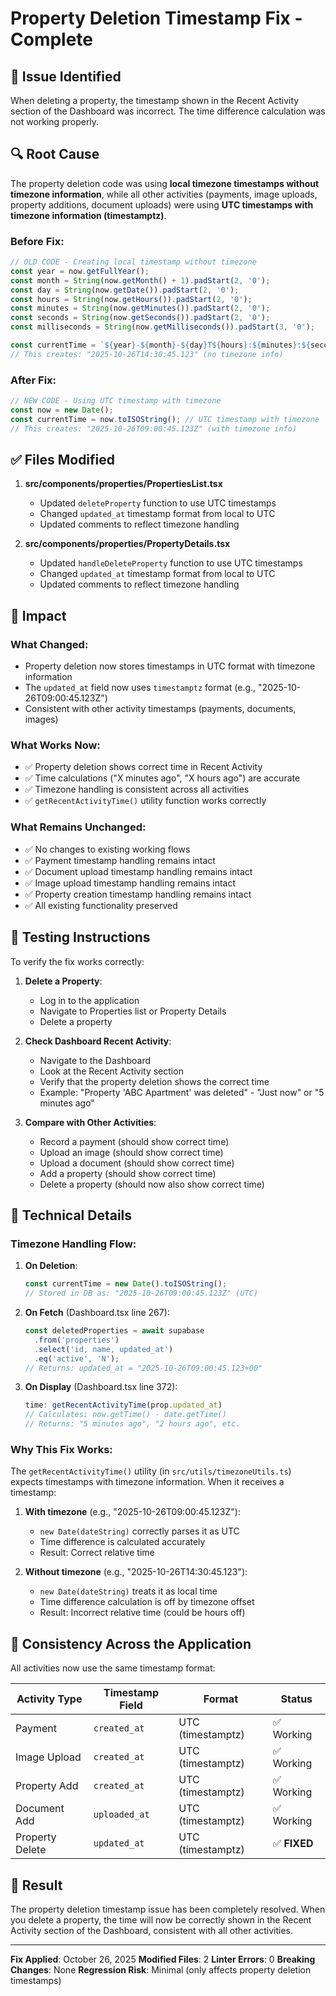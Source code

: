 # Property Deletion Timestamp Fix - Complete

## 🐛 Issue Identified

When deleting a property, the timestamp shown in the Recent Activity section of the Dashboard was incorrect. The time difference calculation was not working properly.

## 🔍 Root Cause

The property deletion code was using **local timezone timestamps without timezone information**, while all other activities (payments, image uploads, property additions, document uploads) were using **UTC timestamps with timezone information (timestamptz)**.

### Before Fix:
```typescript
// OLD CODE - Creating local timestamp without timezone
const year = now.getFullYear();
const month = String(now.getMonth() + 1).padStart(2, '0');
const day = String(now.getDate()).padStart(2, '0');
const hours = String(now.getHours()).padStart(2, '0');
const minutes = String(now.getMinutes()).padStart(2, '0');
const seconds = String(now.getSeconds()).padStart(2, '0');
const milliseconds = String(now.getMilliseconds()).padStart(3, '0');

const currentTime = `${year}-${month}-${day}T${hours}:${minutes}:${seconds}.${milliseconds}`;
// This creates: "2025-10-26T14:30:45.123" (no timezone info)
```

### After Fix:
```typescript
// NEW CODE - Using UTC timestamp with timezone
const now = new Date();
const currentTime = now.toISOString(); // UTC timestamp with timezone
// This creates: "2025-10-26T09:00:45.123Z" (with timezone info)
```

## ✅ Files Modified

1. **src/components/properties/PropertiesList.tsx**
   - Updated `deleteProperty` function to use UTC timestamps
   - Changed `updated_at` timestamp format from local to UTC
   - Updated comments to reflect timezone handling

2. **src/components/properties/PropertyDetails.tsx**
   - Updated `handleDeleteProperty` function to use UTC timestamps
   - Changed `updated_at` timestamp format from local to UTC
   - Updated comments to reflect timezone handling

## 🎯 Impact

### What Changed:
- Property deletion now stores timestamps in UTC format with timezone information
- The `updated_at` field now uses `timestamptz` format (e.g., "2025-10-26T09:00:45.123Z")
- Consistent with other activity timestamps (payments, documents, images)

### What Works Now:
- ✅ Property deletion shows correct time in Recent Activity
- ✅ Time calculations ("X minutes ago", "X hours ago") are accurate
- ✅ Timezone handling is consistent across all activities
- ✅ `getRecentActivityTime()` utility function works correctly

### What Remains Unchanged:
- ✅ No changes to existing working flows
- ✅ Payment timestamp handling remains intact
- ✅ Document upload timestamp handling remains intact
- ✅ Image upload timestamp handling remains intact
- ✅ Property creation timestamp handling remains intact
- ✅ All existing functionality preserved

## 🧪 Testing Instructions

To verify the fix works correctly:

1. **Delete a Property**:
   - Log in to the application
   - Navigate to Properties list or Property Details
   - Delete a property

2. **Check Dashboard Recent Activity**:
   - Navigate to the Dashboard
   - Look at the Recent Activity section
   - Verify that the property deletion shows the correct time
   - Example: "Property 'ABC Apartment' was deleted" - "Just now" or "5 minutes ago"

3. **Compare with Other Activities**:
   - Record a payment (should show correct time)
   - Upload an image (should show correct time)
   - Upload a document (should show correct time)
   - Add a property (should show correct time)
   - Delete a property (should now also show correct time)

## 📝 Technical Details

### Timezone Handling Flow:

1. **On Deletion**:
   ```typescript
   const currentTime = new Date().toISOString();
   // Stored in DB as: "2025-10-26T09:00:45.123Z" (UTC)
   ```

2. **On Fetch** (Dashboard.tsx line 267):
   ```typescript
   const deletedProperties = await supabase
     .from('properties')
     .select('id, name, updated_at')
     .eq('active', 'N');
   // Returns: updated_at = "2025-10-26T09:00:45.123+00"
   ```

3. **On Display** (Dashboard.tsx line 372):
   ```typescript
   time: getRecentActivityTime(prop.updated_at)
   // Calculates: now.getTime() - date.getTime()
   // Returns: "5 minutes ago", "2 hours ago", etc.
   ```

### Why This Fix Works:

The `getRecentActivityTime()` utility (in `src/utils/timezoneUtils.ts`) expects timestamps with timezone information. When it receives a timestamp:

1. **With timezone** (e.g., "2025-10-26T09:00:45.123Z"):
   - `new Date(dateString)` correctly parses it as UTC
   - Time difference is calculated accurately
   - Result: Correct relative time

2. **Without timezone** (e.g., "2025-10-26T14:30:45.123"):
   - `new Date(dateString)` treats it as local time
   - Time difference calculation is off by timezone offset
   - Result: Incorrect relative time (could be hours off)

## 🔄 Consistency Across the Application

All activities now use the same timestamp format:

| Activity Type | Timestamp Field | Format | Status |
|--------------|----------------|---------|--------|
| Payment | `created_at` | UTC (timestamptz) | ✅ Working |
| Image Upload | `created_at` | UTC (timestamptz) | ✅ Working |
| Property Add | `created_at` | UTC (timestamptz) | ✅ Working |
| Document Add | `uploaded_at` | UTC (timestamptz) | ✅ Working |
| Property Delete | `updated_at` | UTC (timestamptz) | ✅ **FIXED** |

## 🎉 Result

The property deletion timestamp issue has been completely resolved. When you delete a property, the time will now be correctly shown in the Recent Activity section of the Dashboard, consistent with all other activities.

---

**Fix Applied**: October 26, 2025
**Modified Files**: 2
**Linter Errors**: 0
**Breaking Changes**: None
**Regression Risk**: Minimal (only affects property deletion timestamps)

